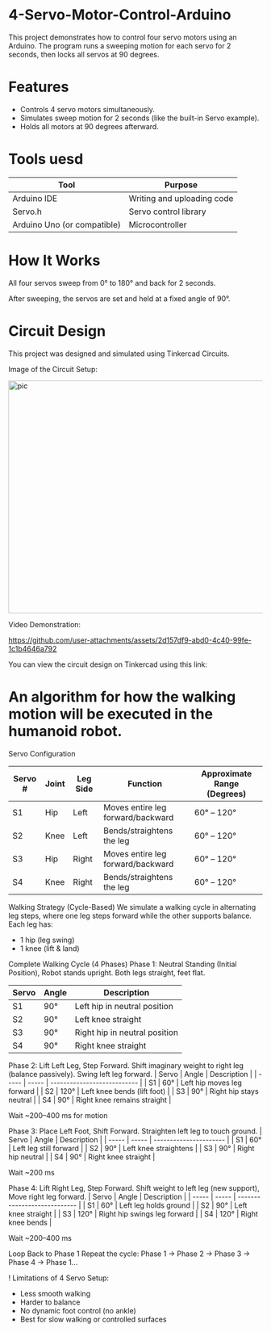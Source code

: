 # 4-Servo-Motor-Control-Arduino
This project demonstrates how to control four servo motors using an Arduino. The program runs a sweeping motion for each servo for 2 seconds, then locks all servos at 90 degrees.

# Features
- Controls 4 servo motors simultaneously.
- Simulates sweep motion for 2 seconds (like the built-in Servo example).
- Holds all motors at 90 degrees afterward.

# Tools uesd 
| Tool                        | Purpose                    |
| --------------------------- | -------------------------- |
| Arduino IDE                 | Writing and uploading code |
| Servo.h                     | Servo control library      |
| Arduino Uno (or compatible) | Microcontroller            |

# How It Works
All four servos sweep from 0° to 180° and back for 2 seconds.

After sweeping, the servos are set and held at a fixed angle of 90°.

# Circuit Design
This project was designed and simulated using Tinkercad Circuits.

Image of the Circuit Setup:

<img width="804" height="461" alt="pic" src="https://github.com/user-attachments/assets/7a1bd2be-9b24-47b2-9f98-0220f60b36f4" />


Video Demonstration:

https://github.com/user-attachments/assets/2d157df9-abd0-4c40-99fe-1c1b4646a792


You can view the circuit design on Tinkercad using this link:

# An algorithm for how the walking motion will be executed in the humanoid robot.

Servo Configuration

| Servo # | Joint | Leg Side | Function                          | Approximate Range (Degrees) |
| ------- | ----- | -------- | --------------------------------- | --------------------------- |
| S1      | Hip   | Left     | Moves entire leg forward/backward | 60° – 120°                  |
| S2      | Knee  | Left     | Bends/straightens the leg         | 60° – 120°                  |
| S3      | Hip   | Right    | Moves entire leg forward/backward | 60° – 120°                  |
| S4      | Knee  | Right    | Bends/straightens the leg         | 60° – 120°                  |

Walking Strategy (Cycle-Based)
We simulate a walking cycle in alternating leg steps, where one leg steps forward while the other supports balance. Each leg has:
- 1 hip (leg swing)
- 1 knee (lift & land)

Complete Walking Cycle (4 Phases)
Phase 1: Neutral Standing (Initial Position), Robot stands upright. Both legs straight, feet flat.

| Servo | Angle | Description                   |
| ----- | ----- | ----------------------------- |
| S1    | 90°   | Left hip in neutral position  |
| S2    | 90°   | Left knee straight            |
| S3    | 90°   | Right hip in neutral position |
| S4    | 90°   | Right knee straight           |

Phase 2: Lift Left Leg, Step Forward. Shift imaginary weight to right leg (balance passively). Swing left leg forward.
| Servo | Angle | Description                 |
| ----- | ----- | --------------------------- |
| S1    | 60°   | Left hip moves leg forward  |
| S2    | 120°  | Left knee bends (lift foot) |
| S3    | 90°   | Right hip stays neutral     |
| S4    | 90°   | Right knee remains straight |

Wait ~200–400 ms for motion

Phase 3: Place Left Foot, Shift Forward. Straighten left leg to touch ground.
| Servo | Angle | Description            |
| ----- | ----- | ---------------------- |
| S1    | 60°   | Left leg still forward |
| S2    | 90°   | Left knee straightens  |
| S3    | 90°   | Right hip neutral      |
| S4    | 90°   | Right knee straight    |

Wait ~200 ms

Phase 4: Lift Right Leg, Step Forward. Shift weight to left leg (new support), Move right leg forward.
| Servo | Angle | Description                  |
| ----- | ----- | ---------------------------- |
| S1    | 60°   | Left leg holds ground        |
| S2    | 90°   | Left knee straight           |
| S3    | 120°  | Right hip swings leg forward |
| S4    | 120°  | Right knee bends             |

Wait ~200–400 ms

Loop Back to Phase 1 Repeat the cycle:
Phase 1 → Phase 2 → Phase 3 → Phase 4 → Phase 1...


! Limitations of 4 Servo Setup:
- Less smooth walking
- Harder to balance
- No dynamic foot control (no ankle)
- Best for slow walking or controlled surfaces






